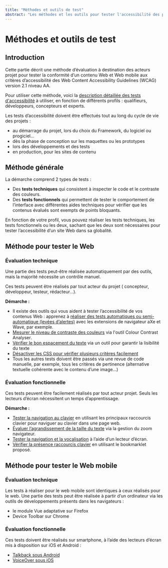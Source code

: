 ```yaml
---
title: "Méthodes et outils de test"
abstract: "Les méthodes et les outils pour tester l'accessibilité des pages web"
---
```


# Méthodes et outils de test

## Introduction

Cette partie décrit une méthode d’évaluation à destination des acteurs projet pour tester la conformité d’un contenu Web et Web mobile aux critères d’accessibilité des Web Content Accessibility Guidelines (WCAG) version 2.1 niveau AA.


Pour utiliser cette méthode, voici la [description détaillée des tests d'accessibilité](/fr/web/tester/) à utiliser, en fonction de différents profils&nbsp;: qualifieurs, développeurs, concepteurs et experts. 

Les tests d’accessibilité doivent être effectués tout au long du cycle de vie des projets :
- au démarrage du projet, lors du choix du Framework, du logiciel ou progiciel… 
- dès la phase de conception sur les maquettes ou les prototypes
- lors des développements et des tests  
- en production, pour les sites de contenu

## Méthode générale

La démarche comprend 2 types de tests :
- Des **tests techniques** qui consistent à inspecter le code et le contraste des couleurs.
- Des **tests fonctionnels** qui permettent de tester le comportement de l’interface avec différentes <abbr>aides techniques</abbr> pour vérifier que les contenus évalués sont exempts de points bloquants.

En fonction de votre profil, vous pouvez réaliser les tests techniques, les tests fonctionnels ou les deux, sachant que les deux sont nécessaires pour tester l’accessibilité d’un site Web dans sa globalité. 

## Méthode pour tester le Web

### Évaluation technique

Une partie des tests peut-être réalisée automatiquement par des outils, mais la majorité nécessite un contrôle manuel.

Ces tests peuvent être réalisés par tout acteur du projet ( concepteur, développeur, testeur, rédacteur…).

**Démarche :**
- Il existe des outils qui vous aident à tester l’accessibilité de vos contenus Web : apprenez à [réaliser des tests automatiques ou semi-automatique (levées d’alertes)](./extensions-navigateur/) avec les extensions de navigateur aXe et Wave, par exemple.  
- [Mesurer le niveau de contraste des couleurs](./mesurer-contraste-couleurs/) via l'outil <span lang="en">Colour Contrast Analyser</span>.
- [Vérifier le bon espacement du texte](/fr/web/designer/mise-en-page/#permettre-daerer-le-texte) via un outil pour garantir la lisibilité du texte
- [Désactiver les <abbr>CSS</abbr> pour vérifier plusieurs critères facilement](./desactiver-les-css/)
- Tous les autres tests doivent être passés via une revue de code manuelle, par exemple, tous les critères de pertinence (alternative textuelle cohérente avec le contenu d’une image…) 

### Évaluation fonctionnelle

Ces tests peuvent être facilement réalisés par tout acteur projet. Seuls les lecteurs d’écran nécessitent un temps d’apprentissage. 

**Démarche :**
- [Tester la navigation au clavier](./navigation-clavier/) en utilisant les principaux raccourcis clavier pour naviguer au clavier dans une page web.
- [Évaluer l’agrandissement de la taille du texte](./agrandissement-texte/) via la gestion du zoom navigateur.
- [Tester la navigation et la vocalisation](./navigation-lecteur-ecran/) à l’aide d’un lecteur d’écran.
- [Vérifier la présence raccourcis clavier](./raccourcis-clavier/) en utilisant le bookmarklet proposé.


## Méthode pour tester le Web mobile 

### Évaluation technique

Les tests à réaliser pour le web mobile sont identiques à ceux réalisés pour le web. Une partie des tests peut être réalisée à partir d’un ordinateur via les outils de développements présents dans les navigateurs :

- le module Vue adaptative sur Firefox 
- Device Toolbar sur Chrome

### Évaluation fonctionnelle

Ces tests doivent être réalisés sur smartphone, à l’aide des lecteurs d’écran mis à disposition sur iOS et Android :
- [Talkback sous Android](/fr/mobile/android/talkback/) 
- [VoiceOver sous iOS](/fr/mobile/ios/voiceover/)
